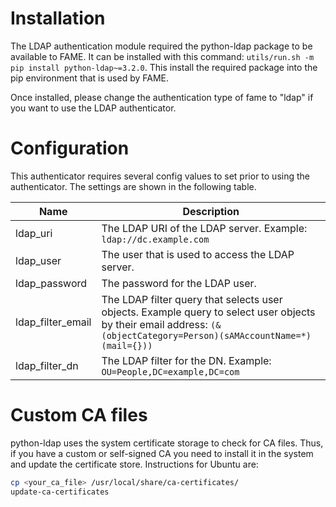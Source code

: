 # Installation

The LDAP authentication module required the python-ldap package to be available to FAME. It can be installed with this command: `utils/run.sh -m pip install python-ldap~=3.2.0`. This install the required package into the pip environment that is used by FAME.

Once installed, please change the authentication type of fame to "ldap" if you want to use the LDAP authenticator.

# Configuration

This authenticator requires several config values to set prior to using the authenticator. The settings are shown in the following table.

| Name  | Description|
|------|------------|
| ldap_uri | The LDAP URI of the LDAP server. Example: `ldap://dc.example.com` |
| ldap_user | The user that is used to access the LDAP server. |
| ldap_password | The password for the LDAP user. |
| ldap_filter_email | The LDAP filter query that selects user objects. Example query to select user objects by their email address: `(&(objectCategory=Person)(sAMAccountName=*)(mail={}))` |
| ldap_filter_dn | The LDAP filter for the DN. Example: `OU=People,DC=example,DC=com`|


# Custom CA files

python-ldap uses the system certificate storage to check for CA files. Thus, if you have a custom or self-signed CA you need to install it in the system and update the certificate store. Instructions for Ubuntu are:
```bash
cp <your_ca_file> /usr/local/share/ca-certificates/
update-ca-certificates
```
